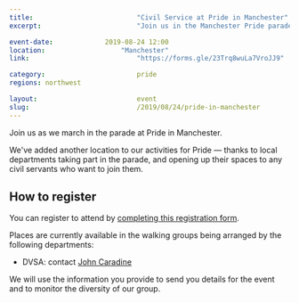 ```yaml
---
title:  						"Civil Service at Pride in Manchester"
excerpt:	  					"Join us in the Manchester Pride parade."

event-date:	 			2019-08-24 12:00
location: 					"Manchester"
link:							"https://forms.gle/23Trq8wuLa7VroJJ9"

category:						pride
regions: northwest

layout: 						event
slug:							/2019/08/24/pride-in-manchester
---
```


Join us as we march in the parade at Pride in Manchester.

We've added another location to our activities for Pride — thanks to local departments taking part in the parade, and opening up their spaces to any civil servants who want to join them.

## How to register

You can register to attend by [completing this registration form](https://forms.gle/23Trq8wuLa7VroJJ9).

Places are currently available in the walking groups being arranged by the following departments:

- DVSA: contact [John Caradine](mailto:john.caradine@dvsa.gov.uk)

We will use the information you provide to send you details for the event and to monitor the diversity of our group.